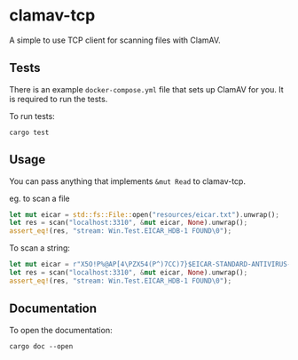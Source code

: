 # clamav-tcp
A simple to use TCP client for scanning files with ClamAV.

## Tests
There is an example `docker-compose.yml` file that sets up ClamAV for you. It is required to run the tests.

To run tests:
```console
cargo test
```

## Usage
You can pass anything that implements `&mut Read` to clamav-tcp.

eg. to scan a file
```rust
let mut eicar = std::fs::File::open("resources/eicar.txt").unwrap();
let res = scan("localhost:3310", &mut eicar, None).unwrap();
assert_eq!(res, "stream: Win.Test.EICAR_HDB-1 FOUND\0");
```

To scan a string:
```rust
let mut eicar = r"X5O!P%@AP[4\PZX54(P^)7CC)7}$EICAR-STANDARD-ANTIVIRUS-TEST-FILE!$H+H*".as_bytes();
let res = scan("localhost:3310", &mut eicar, None).unwrap();
assert_eq!(res, "stream: Win.Test.EICAR_HDB-1 FOUND\0");
```

## Documentation
To open the documentation:
```console
cargo doc --open
```
